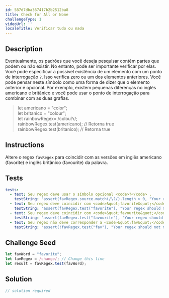```yaml
---
id: 587d7dba367417b2b2512ba8
title: Check for All or None
challengeType: 1
videoUrl: ''
localeTitle: Verificar tudo ou nada
---
```


## Description
<section id="description"> Eventualmente, os padrões que você deseja pesquisar contém partes que podem ou não existir. No entanto, pode ser importante verificar por elas. Você pode especificar a possível existência de um elemento com um ponto de interrogação <code>?</code>. Isso verifica zero ou um dos elementos anteriores. Você pode pensar neste símbolo como uma forma de dizer que o elemento anterior é opcional. Por exemplo, existem pequenas diferenças no inglês americano e britânico e você pode usar o ponto de interrogação para combinar com as duas grafias. <blockquote>let americano = "color";<br>let britanico = "colour";<br>let rainbowRegex= /colou?r/;<br>rainbowRegex.test(americano); // Retorna true<br>rainbowRegex.test(britanico); // Retorna true</blockquote>
</section>

## Instructions
<section id="instructions"> Altere o regex <code>favRegex</code> para coincidir com as versões em inglês americano (favorite) e inglês britânico (favourite) da palavra. </section>

## Tests
<section id='tests'>

```yml
tests:
  - text: Seu regex deve usar o símbolo opcional <code>?</code> .
    testString: 'assert(favRegex.source.match(/\?/).length > 0, "Your regex should use the optional symbol, <code>?</code>.");'
  - text: Seu regex deve coincidir com <code>&quot;favorite&quot;</code>
    testString: 'assert(favRegex.test("favorite"), "Your regex should match <code>"favorite"</code>");'
  - text: Seu regex deve coincidir com <code>&quot;favourite&quot;</code>
    testString: 'assert(favRegex.test("favourite"), "Your regex should match <code>"favourite"</code>");'
  - text: Seu regex não deve corresponder a <code>&quot;fav&quot;</code>
    testString: 'assert(!favRegex.test("fav"), "Your regex should not match <code>"fav"</code>");'

```

</section>

## Challenge Seed
<section id='challengeSeed'>

<div id='js-seed'>

```js
let favWord = "favorite";
let favRegex = /change/; // Change this line
let result = favRegex.test(favWord);

```

</div>



</section>

## Solution
<section id='solution'>

```js
// solution required
```
</section>

